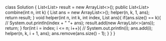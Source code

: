 class Solution {
List<List<Integer>> result = new ArrayList<>();
public List<List<Integer>> combine(int n, int k) {
List<Integer> ans = new ArrayList<>();
helper(n, k, 1, ans);
return result;
}
void helper(int n, int k, int index, List<Integer> ans){
if(ans.size() == k){
// System.out.println(index + " "+ ans);
result.add(new ArrayList<>(ans));
return;
}
for(int i = index; i <= n; i++){
// System.out.println(i);
ans.add(i);
helper(n, k, i + 1, ans);
ans.remove(ans.size() - 1);
}
}
}